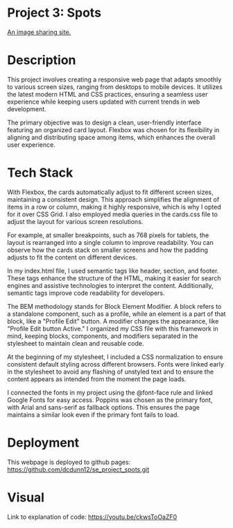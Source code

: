 # Project 3: Spots

[An image sharing site.]([url](https://dcdunn12.github.io/se_project_spots/))

# Description

This project involves creating a responsive web page that adapts smoothly to various screen sizes, ranging from desktops to mobile devices. It utilizes the latest modern HTML and CSS practices, ensuring a seamless user experience while keeping users updated with current trends in web development.

The primary objective was to design a clean, user-friendly interface featuring an organized card layout. Flexbox was chosen for its flexibility in aligning and distributing space among items, which enhances the overall user experience.

# Tech Stack

With Flexbox, the cards automatically adjust to fit different screen sizes, maintaining a consistent design. This approach simplifies the alignment of items in a row or column, making it highly responsive, which is why I opted for it over CSS Grid. I also employed media queries in the cards.css file to adjust the layout for various screen resolutions.

For example, at smaller breakpoints, such as 768 pixels for tablets, the layout is rearranged into a single column to improve readability. You can observe how the cards stack on smaller screens and how the padding adjusts to fit the content on different devices.

In my index.html file, I used semantic tags like header, section, and footer. These tags enhance the structure of the HTML, making it easier for search engines and assistive technologies to interpret the content. Additionally, semantic tags improve code readability for developers.

The BEM methodology stands for Block Element Modifier. A block refers to a standalone component, such as a profile, while an element is a part of that block, like a "Profile Edit" button. A modifier changes the appearance, like "Profile Edit button Active." I organized my CSS file with this framework in mind, keeping blocks, components, and modifiers separated in the stylesheet to maintain clean and reusable code.

At the beginning of my stylesheet, I included a CSS normalization to ensure consistent default styling across different browsers. Fonts were linked early in the stylesheet to avoid any flashing of unstyled text and to ensure the content appears as intended from the moment the page loads.

I connected the fonts in my project using the @font-face rule and linked Google Fonts for easy access. Poppins was chosen as the primary font, with Arial and sans-serif as fallback options. This ensures the page maintains a similar look even if the primary font fails to load.

# Deployment

This webpage is deployed to github pages:
https://github.com/dcdunn12/se_project_spots.git

# Visual

Link to explanation of code: https://youtu.be/ckwsToOaZF0
